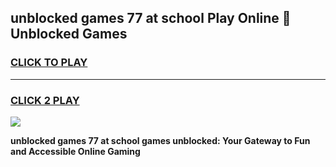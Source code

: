 
## unblocked games 77 at school Play Online 👋 Unblocked Games
<h3>
<a href="https://news.freeplayer.one?title=unblocked_games_77_at_school&ref=17GH">CLICK TO PLAY</a></h3>
<hr>

<h3>
<a href="https://news.freeplayer.one?title=unblocked_games_77_at_school&ref=17GH">CLICK 2 PLAY</a>
  
</h3>

<a href="https://news.freeplayer.one?title=unblocked_games_77_at_school&ref=17GH/"><img src="https://clearcache.store/games.png"></a>


**unblocked games 77 at school games unblocked: Your Gateway to Fun and Accessible Online Gaming**
